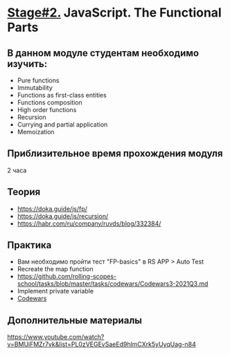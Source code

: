 # [Stage#2.](../../) JavaScript. The Functional Parts
## В данном модуле студентам необходимо изучить:
- Pure functions
- Immutability
- Functions as first-class entities
- Functions composition
- High order functions
- Recursion
- Currying and partial application
- Memoization

## Приблизительное время прохождения модуля
2 часа

## Теория 
- https://doka.guide/js/fp/
- https://doka.guide/js/recursion/
- https://habr.com/ru/company/ruvds/blog/332384/

## Практика
- Вам необходимо пройти тест "FP-basics" в RS APP > Auto Test
- Recreate the map function
- https://github.com/rolling-scopes-school/tasks/blob/master/tasks/codewars/Codewars3-2021Q3.md
- Implement private variable
- [Codewars](https://github.com/rolling-scopes-school/tasks/blob/master/tasks/codewars/Codewars-2022Q1-FP.md)

 ## Дополнительные материалы
 https://www.youtube.com/watch?v=BMUiFMZr7vk&list=PL0zVEGEvSaeEd9hlmCXrk5yUyqUag-n84

